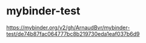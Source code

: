 # mybinder-test

https://mybinder.org/v2/gh/ArnaudBvr/mybinder-test/de74b87fac064777bc8b219730eda1eaf037b6d9
